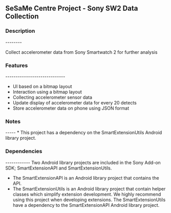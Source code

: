 <h2>SeSaMe Centre Project - Sony SW2 Data Collection</h2>

<h3>Description</h3>
--------
<p>Collect accelerometer data from Sony Smartwatch 2 for further analysis</p>

<h3>Features</h3>
-----------------------------
<ul>
<li>  UI based on a bitmap layout</li>
<li>  Interaction using a bitmap layout</li>
<li>  Collecting accelerometer sensor data</li>
<li>  Update display of accelerometer data for every 20 detects</li>
<li>  Store accelerometer data on phone using JSON format</li>
</ul>

<h3>Notes</h3>
-----
* This project has a dependency on the SmartExtensionUtils Android library
project.

<h3>Dependencies</h3>
------------
Two Android library projects are included in the Sony Add-on SDK;
SmartExtensionAPI and SmartExtensionUtils.

* The SmartExtensionAPI is an Android library project that contains the API.
* The SmartExtensionUtils is an Android library project that contain helper
classes which simplify extension development. We highly recommend using this
project when developing extensions. The SmartExtensionUtils have a dependency
to the SmartExtensionAPI Android library project.
